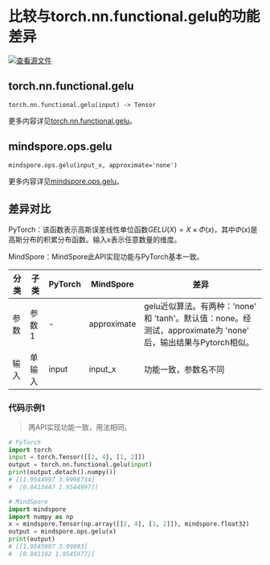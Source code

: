# 比较与torch.nn.functional.gelu的功能差异

[![查看源文件](https://mindspore-website.obs.cn-north-4.myhuaweicloud.com/website-images/r1.11/resource/_static/logo_source.png)](https://gitee.com/mindspore/docs/blob/r1.11/docs/mindspore/source_zh_cn/note/api_mapping/pytorch_diff/mindspore.ops.gelu.md)

## torch.nn.functional.gelu

```text
torch.nn.functional.gelu(input) -> Tensor
```

更多内容详见[torch.nn.functional.gelu](https://pytorch.org/docs/1.8.1/nn.functional.html#torch.nn.functional.gelu)。

## mindspore.ops.gelu

```text
mindspore.ops.gelu(input_x, approximate='none')
```

更多内容详见[mindspore.ops.gelu](https://www.mindspore.cn/docs/zh-CN/r1.11/api_python/ops/mindspore.ops.gelu.html)。

## 差异对比

PyTorch：该函数表示高斯误差线性单位函数$GELU(X)=X\times \Phi(x)$，其中$\Phi(x)$是高斯分布的积累分布函数。输入x表示任意数量的维度。

MindSpore：MindSpore此API实现功能与PyTorch基本一致。

| 分类 | 子类  | PyTorch | MindSpore   | 差异                                                         |
| ---- | ----- | ------- | ----------- | ------------------------------------------------------------ |
|   参数   | 参数1 |    -     | approximate | gelu近似算法。有两种：'none' 和 'tanh'。默认值：none。经测试，approximate为 'none' 后，输出结果与Pytorch相似。 |
| 输入 | 单输入 | input      | input_x           | 功能一致，参数名不同               |

### 代码示例1

> 两API实现功能一致，用法相同。

```python
# PyTorch
import torch
input = torch.Tensor([[2, 4], [1, 2]])
output = torch.nn.functional.gelu(input)
print(output.detach().numpy())
# [[1.9544997 3.9998734]
#  [0.8413447 1.9544997]]

# MindSpore
import mindspore
import numpy as np
x = mindspore.Tensor(np.array([[2, 4], [1, 2]]), mindspore.float32)
output = mindspore.ops.gelu(x)
print(output)
# [[1.9545997 3.99993]
#  [0.841192 1.9545977]]
```
